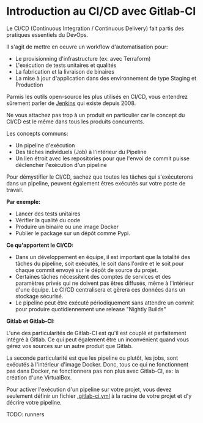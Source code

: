 # Introduction au CI/CD avec Gitlab-CI

Le CI/CD (Continuous Integration / Continuous Delivery) fait partis des pratiques essentiels du DevOps.

Il s'agit de mettre en oeuvre un workflow d'automatisation pour:
- Le provisionning d'infrastructure (ex: avec Terraform)
- L'exécution de tests unitaires et qualités
- La fabrication et la livraison de binaires
- La mise à jour d'application dans des environnement de type Staging et Production

Parmis les outils open-source les plus utilisés en CI/CD, vous entendrez sûrement parler de [Jenkins](https://fr.wikipedia.org/wiki/Jenkins_(logiciel)) qui existe depuis 2008.

Ne vous attachez pas trop à un produit en particulier car le concept du CI/CD est le même dans tous les produits concurrents.

Les concepts communs:
- Un pipeline d'exécution
- Des tâches individuels (Job) à l'intérieur du Pipeline
- Un lien étroit avec les repositories pour que l'envoi de commit puisse déclencher l'exécution d'un pipeline

Pour démystifier le CI/CD, sachez que toutes les tâches qui s'exécuterons dans un pipeline, peuvent également êtres exécutés sur votre poste de travail.

**Par exemple:**

- Lancer des tests unitaires
- Vérifier la qualité du code
- Produire un binaire ou une image Docker
- Publier le package sur un dépôt comme Pypi.

**Ce qu'apportent le CI/CD:**

- Dans un développement en équipe, il est important que la totalité des tâches du pipeline, soit exécutés, le soit dans l'ordre et le soit pour chaque commit envoyé sur le dépôt de source du projet.
- Certaines tâches nécessitent des comptes de services et des paramètres privés qui ne doivent pas êtres diffusés, même à l'intérieur d'une équipe. Le CI/CD centralisera et gèrera ces données dans un stockage sécurisé.
- Le pipeline peut être exécuté périodiquement sans attendre un commit pour produire quotidiennement une release "Nightly Builds"

**Gitlab et Gitlab-CI:**

L'une des particularités de Gitlab-CI est qu'il est couplé et parfaitement intégré à Gitlab. Ce qui peut également être un inconvénient quand vous gérez vos sources sur un autre produit que Gitlab.

La seconde particularité est que les pipeline ou plutôt, les jobs, sont exécutés à l'intérieur d'image Docker. Donc, tous ce qui ne fonctionnent pas dans Docker, ne fonctionnera pas non plus avec Gitlab-CI, ex: la création d'une VirtualBox.

Pour activer l'exécution d'un pipeline sur votre projet, vous devez seulement définir un fichier [.gitlab-ci.yml](https://docs.gitlab.com/ee/ci/yaml/README.html) à la racine de votre projet et d'y décrire votre pipeline.

TODO: runners